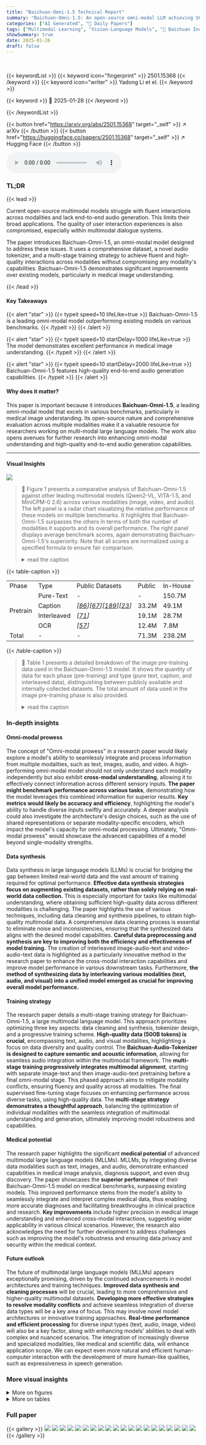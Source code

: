 ```yaml
---
title: "Baichuan-Omni-1.5 Technical Report"
summary: "Baichuan-Omni-1.5: An open-source omni-modal LLM achieving SOTA performance across multiple modalities."
categories: ["AI Generated", "🤗 Daily Papers"]
tags: ["Multimodal Learning", "Vision-Language Models", "🏢 Baichuan Inc.",]
showSummary: true
date: 2025-01-26
draft: false
---
```


<br>

{{< keywordList >}}
{{< keyword icon="fingerprint" >}} 2501.15368 {{< /keyword >}}
{{< keyword icon="writer" >}} Yadong Li et el. {{< /keyword >}}
 
{{< keyword >}} 🤗 2025-01-28 {{< /keyword >}}
 
{{< /keywordList >}}

{{< button href="https://arxiv.org/abs/2501.15368" target="_self" >}}
↗ arXiv
{{< /button >}}
{{< button href="https://huggingface.co/papers/2501.15368" target="_self" >}}
↗ Hugging Face
{{< /button >}}



<audio controls>
    <source src="https://ai-paper-reviewer.com/2501.15368/podcast.wav" type="audio/wav">
    Your browser does not support the audio element.
</audio>


### TL;DR


{{< lead >}}

Current open-source multimodal models struggle with fluent interactions across modalities and lack end-to-end audio generation.  This limits their broad applications.  The quality of user interaction experiences is also compromised, especially within multimodal dialogue systems.

The paper introduces Baichuan-Omni-1.5, an omni-modal model designed to address these issues. It uses a comprehensive dataset, a novel audio tokenizer, and a multi-stage training strategy to achieve fluent and high-quality interactions across modalities without compromising any modality's capabilities.  Baichuan-Omni-1.5 demonstrates significant improvements over existing models, particularly in medical image understanding.

{{< /lead >}}


#### Key Takeaways

{{< alert "star" >}}
{{< typeit speed=10 lifeLike=true >}} Baichuan-Omni-1.5 is a leading omni-modal model outperforming existing models on various benchmarks. {{< /typeit >}}
{{< /alert >}}

{{< alert "star" >}}
{{< typeit speed=10 startDelay=1000 lifeLike=true >}} The model demonstrates excellent performance in medical image understanding. {{< /typeit >}}
{{< /alert >}}

{{< alert "star" >}}
{{< typeit speed=10 startDelay=2000 lifeLike=true >}} Baichuan-Omni-1.5 features high-quality end-to-end audio generation capabilities. {{< /typeit >}}
{{< /alert >}}

#### Why does it matter?
This paper is important because it introduces **Baichuan-Omni-1.5**, a leading omni-modal model that excels in various benchmarks, particularly in medical image understanding.  Its open-source nature and comprehensive evaluation across multiple modalities make it a valuable resource for researchers working on multi-modal large language models.  The work also opens avenues for further research into enhancing omni-modal understanding and high-quality end-to-end audio generation capabilities.

------
#### Visual Insights



![](https://arxiv.org/html/2501.15368/extracted/6156374/figures/performance.png)

> 🔼 Figure 1 presents a comparative analysis of Baichuan-Omni-1.5 against other leading multimodal models (Qwen2-VL, VITA-1.5, and MiniCPM-0 2.6) across various modalities (image, video, and audio).  The left panel is a radar chart visualizing the relative performance of these models on multiple benchmarks.  It highlights that Baichuan-Omni-1.5 surpasses the others in terms of both the number of modalities it supports and its overall performance. The right panel displays average benchmark scores, again demonstrating Baichuan-Omni-1.5's superiority. Note that all scores are normalized using a specified formula to ensure fair comparison.
> <details>
> <summary>read the caption</summary>
> Figure 1: Evaluation across image, video, and audio modalities. (Left) Baichuan-Omni-1.5 covers more modalities than Qwen2 VL [142] and outperforms the current leading omni-modal model, VITA-1.5 [45] and MiniCPM-o 2.6[165]. (Right) Average scores across benchmarks for all modalities. All the scores are normalized by xnorm=(x−xmin+10)/(xmax−xmin+10)subscript𝑥norm𝑥subscript𝑥min10subscript𝑥maxsubscript𝑥min10x_{\text{norm}}=(x-x_{\text{min}}+10)/(x_{\text{max}}-x_{\text{min}}+10)italic_x start_POSTSUBSCRIPT norm end_POSTSUBSCRIPT = ( italic_x - italic_x start_POSTSUBSCRIPT min end_POSTSUBSCRIPT + 10 ) / ( italic_x start_POSTSUBSCRIPT max end_POSTSUBSCRIPT - italic_x start_POSTSUBSCRIPT min end_POSTSUBSCRIPT + 10 ).
> </details>





{{< table-caption >}}
<table class="ltx_tabular ltx_centering ltx_align_middle" id="S3.T1.1">
<tr class="ltx_tr" id="S3.T1.1.1">
<td class="ltx_td ltx_align_left ltx_border_tt" id="S3.T1.1.1.1">Phase</td>
<td class="ltx_td ltx_align_left ltx_border_tt" id="S3.T1.1.1.2">Type</td>
<td class="ltx_td ltx_align_center ltx_border_tt" id="S3.T1.1.1.3">Public Datasets</td>
<td class="ltx_td ltx_align_center ltx_border_tt" id="S3.T1.1.1.4">Public</td>
<td class="ltx_td ltx_nopad_r ltx_align_center ltx_border_tt" id="S3.T1.1.1.5">In-House</td>
</tr>
<tr class="ltx_tr" id="S3.T1.1.2">
<td class="ltx_td ltx_align_left ltx_border_t" id="S3.T1.1.2.1" rowspan="4"><span class="ltx_text" id="S3.T1.1.2.1.1">Pretrain</span></td>
<td class="ltx_td ltx_align_left ltx_border_t" id="S3.T1.1.2.2">Pure-Text</td>
<td class="ltx_td ltx_align_center ltx_border_t" id="S3.T1.1.2.3">-</td>
<td class="ltx_td ltx_align_center ltx_border_t" id="S3.T1.1.2.4">-</td>
<td class="ltx_td ltx_nopad_r ltx_align_center ltx_border_t" id="S3.T1.1.2.5">150.7M</td>
</tr>
<tr class="ltx_tr" id="S3.T1.1.3">
<td class="ltx_td ltx_align_left" id="S3.T1.1.3.1">Caption</td>
<td class="ltx_td ltx_align_center" id="S3.T1.1.3.2">
<cite class="ltx_cite ltx_citemacro_cite">[<a class="ltx_ref" href="https://arxiv.org/html/2501.15368v1#bib.bib86" title="">86</a>]</cite><cite class="ltx_cite ltx_citemacro_cite">[<a class="ltx_ref" href="https://arxiv.org/html/2501.15368v1#bib.bib67" title="">67</a>]</cite><cite class="ltx_cite ltx_citemacro_cite">[<a class="ltx_ref" href="https://arxiv.org/html/2501.15368v1#bib.bib189" title="">189</a>]</cite><cite class="ltx_cite ltx_citemacro_cite">[<a class="ltx_ref" href="https://arxiv.org/html/2501.15368v1#bib.bib23" title="">23</a>]</cite>
</td>
<td class="ltx_td ltx_align_center" id="S3.T1.1.3.3">33.2M</td>
<td class="ltx_td ltx_nopad_r ltx_align_center" id="S3.T1.1.3.4">49.1M</td>
</tr>
<tr class="ltx_tr" id="S3.T1.1.4">
<td class="ltx_td ltx_align_left" id="S3.T1.1.4.1">Interleaved</td>
<td class="ltx_td ltx_align_center" id="S3.T1.1.4.2"><cite class="ltx_cite ltx_citemacro_cite">[<a class="ltx_ref" href="https://arxiv.org/html/2501.15368v1#bib.bib71" title="">71</a>]</cite></td>
<td class="ltx_td ltx_align_center" id="S3.T1.1.4.3">19.1M</td>
<td class="ltx_td ltx_nopad_r ltx_align_center" id="S3.T1.1.4.4">28.7M</td>
</tr>
<tr class="ltx_tr" id="S3.T1.1.5">
<td class="ltx_td ltx_align_left" id="S3.T1.1.5.1">OCR</td>
<td class="ltx_td ltx_align_center" id="S3.T1.1.5.2"><cite class="ltx_cite ltx_citemacro_cite">[<a class="ltx_ref" href="https://arxiv.org/html/2501.15368v1#bib.bib57" title="">57</a>]</cite></td>
<td class="ltx_td ltx_align_center" id="S3.T1.1.5.3">12.4M</td>
<td class="ltx_td ltx_nopad_r ltx_align_center" id="S3.T1.1.5.4">7.8M</td>
</tr>
<tr class="ltx_tr" id="S3.T1.1.6">
<td class="ltx_td ltx_align_left ltx_border_bb ltx_border_t" id="S3.T1.1.6.1">Total</td>
<td class="ltx_td ltx_align_left ltx_border_bb ltx_border_t" id="S3.T1.1.6.2">-</td>
<td class="ltx_td ltx_align_center ltx_border_bb ltx_border_t" id="S3.T1.1.6.3">-</td>
<td class="ltx_td ltx_align_center ltx_border_bb ltx_border_t" id="S3.T1.1.6.4">71.3M</td>
<td class="ltx_td ltx_nopad_r ltx_align_center ltx_border_bb ltx_border_t" id="S3.T1.1.6.5">238.2M</td>
</tr>
</table>{{< /table-caption >}}

> 🔼 Table 1 presents a detailed breakdown of the image pre-training data used in the Baichuan-Omni-1.5 model. It shows the quantity of data for each phase (pre-training) and type (pure text, caption, and interleaved data), distinguishing between publicly available and internally collected datasets.  The total amount of data used in the image pre-training phase is also provided.
> <details>
> <summary>read the caption</summary>
> Table 1: Detailed statistics of the training data of image pretrain.
> </details>





### In-depth insights


#### Omni-modal prowess
The concept of "Omni-modal prowess" in a research paper would likely explore a model's ability to seamlessly integrate and process information from multiple modalities, such as text, images, audio, and video.  A high-performing omni-modal model should not only understand each modality independently but also exhibit **cross-modal understanding**, allowing it to effectively connect information across different sensory inputs.  **The paper might benchmark performance across various tasks**, demonstrating how the model leverages this combined information for superior results.  **Key metrics would likely be accuracy and efficiency**, highlighting the model's ability to handle diverse inputs swiftly and accurately.  A deeper analysis could also investigate the architecture's design choices, such as the use of shared representations or separate modality-specific encoders, which impact the model's capacity for omni-modal processing.  Ultimately, "Omni-modal prowess" would showcase the advanced capabilities of a model beyond single-modality strengths.

#### Data synthesis
Data synthesis in large language models (LLMs) is crucial for bridging the gap between limited real-world data and the vast amount of training required for optimal performance.  **Effective data synthesis strategies focus on augmenting existing datasets, rather than solely relying on real-world data collection.** This is especially important for tasks like multimodal understanding, where obtaining sufficient high-quality data across different modalities is challenging. The paper highlights the use of various techniques, including data cleaning and synthesis pipelines, to obtain high-quality multimodal data. A comprehensive data cleaning process is essential to eliminate noise and inconsistencies, ensuring that the synthesized data aligns with the desired model capabilities.  **Careful data preprocessing and synthesis are key to improving both the efficiency and effectiveness of model training.**  The creation of interleaved image-audio-text and video-audio-text data is highlighted as a particularly innovative method in the research paper to enhance the cross-modal interaction capabilities and improve model performance in various downstream tasks.  Furthermore, **the method of synthesizing data by interleaving various modalities (text, audio, and visual) into a unified model emerged as crucial for improving overall model performance.**

#### Training strategy
The research paper details a multi-stage training strategy for Baichuan-Omni-1.5, a large multimodal language model.  This approach prioritizes optimizing three key aspects: data cleaning and synthesis, tokenizer design, and a progressive training scheme.  **High-quality data (500B tokens) is crucial**, encompassing text, audio, and visual modalities, highlighting a focus on data diversity and quality control. The **Baichuan-Audio-Tokenizer is designed to capture semantic and acoustic information**,  allowing for seamless audio integration within the multimodal framework. The **multi-stage training progressively integrates multimodal alignment**, starting with separate image-text and then image-audio-text pretraining before a final omni-modal stage.  This phased approach aims to mitigate modality conflicts, ensuring fluency and quality across all modalities. The final supervised fine-tuning stage focuses on enhancing performance across diverse tasks, using high-quality data.  The **multi-stage strategy demonstrates a thoughtful approach**, balancing the optimization of individual modalities with the seamless integration of multimodal understanding and generation, ultimately improving model robustness and capabilities.

#### Medical potential
The research paper highlights the significant **medical potential** of advanced multimodal large language models (MLLMs).  MLLMs, by integrating diverse data modalities such as text, images, and audio, demonstrate enhanced capabilities in medical image analysis, diagnosis support, and even drug discovery.  The paper showcases the **superior performance** of their Baichuan-Omni-1.5 model on medical benchmarks, surpassing existing models.  This improved performance stems from the model's ability to seamlessly integrate and interpret complex medical data, thus enabling more accurate diagnoses and facilitating breakthroughs in clinical practice and research.  **Key improvements** include higher precision in medical image understanding and enhanced cross-modal interactions, suggesting wider applicability in various clinical scenarios. However, the research also acknowledges the need for further development to address challenges such as improving the model's robustness and ensuring data privacy and security within the medical context.

#### Future outlook
The future of multimodal large language models (MLLMs) appears exceptionally promising, driven by the continued advancements in model architectures and training techniques.  **Improved data synthesis and cleaning processes** will be crucial, leading to more comprehensive and higher-quality multimodal datasets.  **Developing more effective strategies to resolve modality conflicts** and achieve seamless integration of diverse data types will be a key area of focus. This may involve novel model architectures or innovative training approaches.  **Real-time performance and efficient processing** for diverse input types (text, audio, image, video) will also be a key factor, along with enhancing models' abilities to deal with complex and nuanced scenarios.  The integration of increasingly diverse and specialized modalities, like medical and scientific data, will enhance application scope. We can expect even more natural and efficient human-computer interaction with the development of more human-like qualities, such as expressiveness in speech generation.


### More visual insights

<details>
<summary>More on figures
</summary>


![](https://arxiv.org/html/2501.15368/x1.png)

> 🔼 Baichuan-Omni-1.5 is a multimodal model that can process various input modalities (text, audio, image, and video) and generate corresponding outputs (text and audio).  The figure details the model's architecture.  It shows how visual and audio information is encoded and fed into a shared LLM decoder. This decoder alternately generates text and audio tokens. The audio tokens are then passed to an audio decoder to generate the final audio output. This allows for end-to-end audio generation and seamless integration across modalities.
> <details>
> <summary>read the caption</summary>
> Figure 2: Architecture of Baichuan-Omni-1.5 . Our model is designed to process both pure text/audio inputs and combinations of video/image with text/audio. When generating audio, the Baichuan-Omni-1.5 LLM Decoder alternately predicts text tokens and audio tokens. The audio tokens are then decoded by the Audio Decoder to produce the final audio.
> </details>



![](https://arxiv.org/html/2501.15368/extracted/6156374/figures/data_example.png)

> 🔼 Figure 3 illustrates the diverse multimodal data used to pre-train Baichuan-Omni-1.5.  The dataset includes various data types: pure text, image-text pairs, video-text pairs, and audio-text pairs.  Importantly, it also incorporates more complex interleaved data formats, such as image-audio-text triplets and video-audio-text triplets. This rich and varied dataset allows the model to learn comprehensive cross-modal relationships and achieve a high level of multimodal understanding.
> <details>
> <summary>read the caption</summary>
> Figure 3: Pretrain Data illustration of Baichuan-Omni-1.5 . We construct an extensive omni-modal dataset, including text, image-text, video-text, audio-text, and their interactions. Our collection also contains interleaved image-audio-text and video-audio-text data.
> </details>



![](https://arxiv.org/html/2501.15368/x2.png)

> 🔼 This figure illustrates the architecture of the Baichuan-Omni-1.5 model's audio branch.  It uses a Residual Vector Quantization (RVQ) based audio tokenizer to convert raw audio into discrete tokens, which are then processed by a Large Language Model (LLM).  The audio tokens are further decoded into a speech waveform using a flow-matching model based on a U-Net architecture and a HiFi-GAN vocoder.  The model utilizes a multi-stage training strategy to improve speech quality, incorporating techniques such as multi-scale Mel loss. The figure highlights the different components of the audio processing pipeline and their interactions, showing how raw audio is transformed into meaningful representations understandable by the LLM, then ultimately converted back into speech.
> <details>
> <summary>read the caption</summary>
> Figure 4: Audio tokenizer and audio decoder based on flow matching model.
> </details>



![](https://arxiv.org/html/2501.15368/x3.png)

> 🔼 This figure illustrates the training pipeline of the Baichuan-Omni-1.5 model.  The training process is divided into four stages. Stage 1 pre-trains the model on image-text data to enable visual understanding. Stage 2 incorporates audio using a newly designed audio tokenizer and embedding layer, enabling end-to-end audio processing. Stage 3 integrates image, audio, video, and text data to achieve comprehensive omni-modal understanding, extending the model's maximum sequence length for handling longer inputs.  Finally, Stage 4 fine-tunes the model through supervised learning using omni-modal data, with specific sub-stages focusing on improving both instruction following and audio generation capabilities.
> <details>
> <summary>read the caption</summary>
> Figure 5: Training Pipeline of Baichuan-Omni-1.5 . The pretraining phase is divided into three stages to incrementally incorporate vision and audio into the LLM while relieving modality conflicts. Stage 1 focuses on image-text training, which extends an LLM to process and understand visual input. Stage 2 extends an LLM pre-trained on visual data to understand audio input in end-to-end manner by incorporating our Baichuan-Audio-Tokenizer, a newly introduced audio embedding layers and an independent audio head. Stage 3 focuses on training Baichuan-Omni-1.5 using high-quality cross-modal interaction datasets encompassing image-audio-text and video-audio-text format, and extends the maximum sequence length to 64k to support long audio and video stream. Stage 4 enhances the model’s instruction following and audio capabilities through supervised fine-tuning with omni-modal data. Stage 4.1: Freeze the Audio Head using omni-modal understanding data to boost modality interactivity and multitasking comprehension. Stage 4.2: Activate only the Audio Head and Audio Embed layer, with audio generation data to improve speech generation capabilities.
> </details>



</details>




<details>
<summary>More on tables
</summary>


{{< table-caption >}}
<table class="ltx_tabular ltx_centering ltx_align_middle" id="S3.T2.1">
<tr class="ltx_tr" id="S3.T2.1.1">
<td class="ltx_td ltx_align_left ltx_border_tt" id="S3.T2.1.1.1">QA Type</td>
<td class="ltx_td ltx_align_left ltx_border_tt" id="S3.T2.1.1.2">Dataset Name</td>
<td class="ltx_td ltx_align_center ltx_border_tt" id="S3.T2.1.1.3">Public Datasets</td>
<td class="ltx_td ltx_nopad_r ltx_align_center ltx_border_tt" id="S3.T2.1.1.4">Questions</td>
</tr>
<tr class="ltx_tr" id="S3.T2.1.2">
<td class="ltx_td ltx_align_left ltx_border_t" id="S3.T2.1.2.1" rowspan="3"><span class="ltx_text" id="S3.T2.1.2.1.1">Description</span></td>
<td class="ltx_td ltx_align_left ltx_border_t" id="S3.T2.1.2.2">Synthetic Data</td>
<td class="ltx_td ltx_align_center ltx_border_t" id="S3.T2.1.2.3">-</td>
<td class="ltx_td ltx_nopad_r ltx_align_center ltx_border_t" id="S3.T2.1.2.4">300K</td>
</tr>
<tr class="ltx_tr" id="S3.T2.1.3">
<td class="ltx_td ltx_align_left" id="S3.T2.1.3.1">ShareGPT-4o</td>
<td class="ltx_td ltx_align_center" id="S3.T2.1.3.2"><cite class="ltx_cite ltx_citemacro_cite">[<a class="ltx_ref" href="https://arxiv.org/html/2501.15368v1#bib.bib29" title="">29</a>]</cite></td>
<td class="ltx_td ltx_nopad_r ltx_align_center" id="S3.T2.1.3.3">2K</td>
</tr>
<tr class="ltx_tr" id="S3.T2.1.4">
<td class="ltx_td ltx_align_left" id="S3.T2.1.4.1">Koala</td>
<td class="ltx_td ltx_align_center" id="S3.T2.1.4.2"><cite class="ltx_cite ltx_citemacro_cite">[<a class="ltx_ref" href="https://arxiv.org/html/2501.15368v1#bib.bib150" title="">150</a>]</cite></td>
<td class="ltx_td ltx_nopad_r ltx_align_center" id="S3.T2.1.4.3">30M</td>
</tr>
<tr class="ltx_tr" id="S3.T2.1.5">
<td class="ltx_td ltx_align_left ltx_border_t" id="S3.T2.1.5.1" rowspan="3"><span class="ltx_text" id="S3.T2.1.5.1.1">QA</span></td>
<td class="ltx_td ltx_align_left ltx_border_t" id="S3.T2.1.5.2">Synthetic Data</td>
<td class="ltx_td ltx_align_center ltx_border_t" id="S3.T2.1.5.3">
<cite class="ltx_cite ltx_citemacro_cite">[<a class="ltx_ref" href="https://arxiv.org/html/2501.15368v1#bib.bib80" title="">80</a>]</cite><cite class="ltx_cite ltx_citemacro_cite">[<a class="ltx_ref" href="https://arxiv.org/html/2501.15368v1#bib.bib82" title="">82</a>]</cite><cite class="ltx_cite ltx_citemacro_cite">[<a class="ltx_ref" href="https://arxiv.org/html/2501.15368v1#bib.bib157" title="">157</a>]</cite>
</td>
<td class="ltx_td ltx_nopad_r ltx_align_center ltx_border_t" id="S3.T2.1.5.4">164K</td>
</tr>
<tr class="ltx_tr" id="S3.T2.1.6">
<td class="ltx_td ltx_align_left" id="S3.T2.1.6.1">VideoChatGPT-Plus</td>
<td class="ltx_td ltx_align_center" id="S3.T2.1.6.2"><cite class="ltx_cite ltx_citemacro_cite">[<a class="ltx_ref" href="https://arxiv.org/html/2501.15368v1#bib.bib107" title="">107</a>]</cite></td>
<td class="ltx_td ltx_nopad_r ltx_align_center" id="S3.T2.1.6.3">318K</td>
</tr>
<tr class="ltx_tr" id="S3.T2.1.7">
<td class="ltx_td ltx_align_left" id="S3.T2.1.7.1">ShareGemini</td>
<td class="ltx_td ltx_align_center" id="S3.T2.1.7.2"><cite class="ltx_cite ltx_citemacro_cite">[<a class="ltx_ref" href="https://arxiv.org/html/2501.15368v1#bib.bib131" title="">131</a>]</cite></td>
<td class="ltx_td ltx_nopad_r ltx_align_center" id="S3.T2.1.7.3">205K</td>
</tr>
<tr class="ltx_tr" id="S3.T2.1.8">
<td class="ltx_td ltx_align_left ltx_border_bb ltx_border_t" id="S3.T2.1.8.1">Total</td>
<td class="ltx_td ltx_align_left ltx_border_bb ltx_border_t" id="S3.T2.1.8.2">-</td>
<td class="ltx_td ltx_align_center ltx_border_bb ltx_border_t" id="S3.T2.1.8.3">-</td>
<td class="ltx_td ltx_nopad_r ltx_align_center ltx_border_bb ltx_border_t" id="S3.T2.1.8.4">31M</td>
</tr>
</table>{{< /table-caption >}}
> 🔼 This table presents a detailed breakdown of the video training data used in the Baichuan-Omni-1.5 model. It categorizes the data into question-answering (QA) and description types, specifying the dataset source (public or synthetic), and the number of questions and descriptions available for training.
> <details>
> <summary>read the caption</summary>
> Table 2: Detailed statistics of the training data of video pretrain.
> </details>

{{< table-caption >}}
<table class="ltx_tabular ltx_align_middle" id="S3.T3.1.1">
<tr class="ltx_tr" id="S3.T3.1.1.1">
<td class="ltx_td ltx_align_left ltx_border_tt" id="S3.T3.1.1.1.1">Type</td>
<td class="ltx_td ltx_align_center ltx_border_tt" id="S3.T3.1.1.1.2">Task</td>
<td class="ltx_td ltx_align_left ltx_border_tt" id="S3.T3.1.1.1.3">Data Format</td>
<td class="ltx_td ltx_align_center ltx_border_tt" id="S3.T3.1.1.1.4">Hours (k)</td>
</tr>
<tr class="ltx_tr" id="S3.T3.1.1.2">
<td class="ltx_td ltx_align_left ltx_border_t" id="S3.T3.1.1.2.1" rowspan="4"><span class="ltx_text" id="S3.T3.1.1.2.1.1">Audio Understanding</span></td>
<td class="ltx_td ltx_align_center ltx_border_t" id="S3.T3.1.1.2.2">Automatic Speech Recognition (ASR)</td>
<td class="ltx_td ltx_align_left ltx_border_t" id="S3.T3.1.1.2.3"><span class="ltx_text ltx_font_typewriter" id="S3.T3.1.1.2.3.1">&lt;prompt, audio, transcript&gt;</span></td>
<td class="ltx_td ltx_align_center ltx_border_t" id="S3.T3.1.1.2.4">185</td>
</tr>
<tr class="ltx_tr" id="S3.T3.1.1.3">
<td class="ltx_td ltx_align_center" id="S3.T3.1.1.3.1">Audio Query Answer (AQA)</td>
<td class="ltx_td ltx_align_left" id="S3.T3.1.1.3.2"><span class="ltx_text ltx_font_typewriter" id="S3.T3.1.1.3.2.1">&lt;prompt, audio, response&gt;</span></td>
<td class="ltx_td ltx_align_center" id="S3.T3.1.1.3.3">21</td>
</tr>
<tr class="ltx_tr" id="S3.T3.1.1.4">
<td class="ltx_td ltx_align_center" id="S3.T3.1.1.4.1">Speech-to-Text Translation (S2TT)</td>
<td class="ltx_td ltx_align_left" id="S3.T3.1.1.4.2"><span class="ltx_text ltx_font_typewriter" id="S3.T3.1.1.4.2.1">&lt;prompt, audio, translated_text&gt;</span></td>
<td class="ltx_td ltx_align_center" id="S3.T3.1.1.4.3">15</td>
</tr>
<tr class="ltx_tr" id="S3.T3.1.1.5">
<td class="ltx_td ltx_align_center" id="S3.T3.1.1.5.1">Audio-Text Interleaved (INTLV)</td>
<td class="ltx_td ltx_align_left" id="S3.T3.1.1.5.2"><span class="ltx_text ltx_font_typewriter" id="S3.T3.1.1.5.2.1">&lt;audio_1, text_2, audio_3, text_4, ...&gt;</span></td>
<td class="ltx_td ltx_align_center" id="S3.T3.1.1.5.3">393</td>
</tr>
<tr class="ltx_tr" id="S3.T3.1.1.6">
<td class="ltx_td ltx_align_left ltx_border_t" id="S3.T3.1.1.6.1" rowspan="3"><span class="ltx_text" id="S3.T3.1.1.6.1.1">Audio Generation</span></td>
<td class="ltx_td ltx_align_center ltx_border_t" id="S3.T3.1.1.6.2">Text-to-Speech (TTS)</td>
<td class="ltx_td ltx_align_left ltx_border_t" id="S3.T3.1.1.6.3"><span class="ltx_text ltx_font_typewriter" id="S3.T3.1.1.6.3.1">&lt;text, audio&gt;</span></td>
<td class="ltx_td ltx_align_center ltx_border_t" id="S3.T3.1.1.6.4">51</td>
</tr>
<tr class="ltx_tr" id="S3.T3.1.1.7">
<td class="ltx_td ltx_align_center" id="S3.T3.1.1.7.1">Interleaved Text-to-Speech (ITTS)</td>
<td class="ltx_td ltx_align_left" id="S3.T3.1.1.7.2"><span class="ltx_text ltx_font_typewriter" id="S3.T3.1.1.7.2.1">&lt;text_1, audio_1, text_2, audio_2, ...&gt;</span></td>
<td class="ltx_td ltx_align_center" id="S3.T3.1.1.7.3">142</td>
</tr>
<tr class="ltx_tr" id="S3.T3.1.1.8">
<td class="ltx_td ltx_align_center" id="S3.T3.1.1.8.1">Pure Audio</td>
<td class="ltx_td ltx_align_left" id="S3.T3.1.1.8.2"><span class="ltx_text ltx_font_typewriter" id="S3.T3.1.1.8.2.1">&lt;audio&gt;</span></td>
<td class="ltx_td ltx_align_center" id="S3.T3.1.1.8.3">80</td>
</tr>
<tr class="ltx_tr" id="S3.T3.1.1.9">
<td class="ltx_td ltx_align_left ltx_border_bb ltx_border_t" id="S3.T3.1.1.9.1">Total</td>
<td class="ltx_td ltx_align_center ltx_border_bb ltx_border_t" id="S3.T3.1.1.9.2">-</td>
<td class="ltx_td ltx_align_left ltx_border_bb ltx_border_t" id="S3.T3.1.1.9.3">-</td>
<td class="ltx_td ltx_align_center ltx_border_bb ltx_border_t" id="S3.T3.1.1.9.4">887</td>
</tr>
</table>{{< /table-caption >}}
> 🔼 This table presents a detailed breakdown of the audio training data used in the Baichuan-Omni-1.5 model.  It shows the different types of audio data used (audio understanding and audio generation), their specific tasks (ASR, AQA, etc.), the data format, and the total number of hours of audio data for each task. This information highlights the scale and diversity of the audio data used to train the model's audio capabilities.
> <details>
> <summary>read the caption</summary>
> Table 3: Detailed statistics of the training data of audio pretrain.
> </details>

{{< table-caption >}}
<table class="ltx_tabular ltx_align_middle" id="S3.T4.3">
<tr class="ltx_tr" id="S3.T4.3.1">
<td class="ltx_td ltx_align_justify ltx_align_top ltx_border_tt" id="S3.T4.3.1.1">
<span class="ltx_inline-block ltx_align_top" id="S3.T4.3.1.1.1">
<span class="ltx_p" id="S3.T4.3.1.1.1.1" style="width:37.0pt;"><span class="ltx_text ltx_font_bold" id="S3.T4.3.1.1.1.1.1">Category</span></span>
</span>
</td>
<td class="ltx_td ltx_align_justify ltx_align_top ltx_border_tt" id="S3.T4.3.1.2">
<span class="ltx_inline-block ltx_align_top" id="S3.T4.3.1.2.1">
<span class="ltx_p" id="S3.T4.3.1.2.1.1" style="width:28.5pt;"><span class="ltx_text ltx_font_bold" id="S3.T4.3.1.2.1.1.1">Text</span></span>
</span>
</td>
<td class="ltx_td ltx_align_justify ltx_align_top ltx_border_tt" id="S3.T4.3.1.3">
<span class="ltx_inline-block ltx_align_top" id="S3.T4.3.1.3.1">
<span class="ltx_p" id="S3.T4.3.1.3.1.1" style="width:28.5pt;"><span class="ltx_text ltx_font_bold" id="S3.T4.3.1.3.1.1.1">Image</span></span>
</span>
</td>
<td class="ltx_td ltx_align_justify ltx_align_top ltx_border_tt" id="S3.T4.3.1.4">
<span class="ltx_inline-block ltx_align_top" id="S3.T4.3.1.4.1">
<span class="ltx_p" id="S3.T4.3.1.4.1.1" style="width:28.5pt;"><span class="ltx_text ltx_font_bold" id="S3.T4.3.1.4.1.1.1">Video</span></span>
</span>
</td>
<td class="ltx_td ltx_align_justify ltx_align_top ltx_border_tt" id="S3.T4.3.1.5">
<span class="ltx_inline-block ltx_align_top" id="S3.T4.3.1.5.1">
<span class="ltx_p" id="S3.T4.3.1.5.1.1" style="width:28.5pt;"><span class="ltx_text ltx_font_bold" id="S3.T4.3.1.5.1.1.1">Audio</span></span>
</span>
</td>
<td class="ltx_td ltx_nopad_r ltx_align_justify ltx_align_top ltx_border_tt" id="S3.T4.3.1.6">
<span class="ltx_inline-block ltx_align_top" id="S3.T4.3.1.6.1">
<span class="ltx_p" id="S3.T4.3.1.6.1.1" style="width:56.9pt;"><span class="ltx_text ltx_font_bold" id="S3.T4.3.1.6.1.1.1">Image-Audio</span></span>
</span>
</td>
</tr>
<tr class="ltx_tr" id="S3.T4.3.2">
<td class="ltx_td ltx_align_justify ltx_align_top ltx_border_bb ltx_border_t" id="S3.T4.3.2.1">
<span class="ltx_inline-block ltx_align_top" id="S3.T4.3.2.1.1">
<span class="ltx_p" id="S3.T4.3.2.1.1.1" style="width:37.0pt;">Quantity</span>
</span>
</td>
<td class="ltx_td ltx_align_justify ltx_align_top ltx_border_bb ltx_border_t" id="S3.T4.3.2.2">
<span class="ltx_inline-block ltx_align_top" id="S3.T4.3.2.2.1">
<span class="ltx_p" id="S3.T4.3.2.2.1.1" style="width:28.5pt;">400K</span>
</span>
</td>
<td class="ltx_td ltx_align_justify ltx_align_top ltx_border_bb ltx_border_t" id="S3.T4.3.2.3">
<span class="ltx_inline-block ltx_align_top" id="S3.T4.3.2.3.1">
<span class="ltx_p" id="S3.T4.3.2.3.1.1" style="width:28.5pt;">16M</span>
</span>
</td>
<td class="ltx_td ltx_align_justify ltx_align_top ltx_border_bb ltx_border_t" id="S3.T4.3.2.4">
<span class="ltx_inline-block ltx_align_top" id="S3.T4.3.2.4.1">
<span class="ltx_p" id="S3.T4.3.2.4.1.1" style="width:28.5pt;">100K</span>
</span>
</td>
<td class="ltx_td ltx_align_justify ltx_align_top ltx_border_bb ltx_border_t" id="S3.T4.3.2.5">
<span class="ltx_inline-block ltx_align_top" id="S3.T4.3.2.5.1">
<span class="ltx_p" id="S3.T4.3.2.5.1.1" style="width:28.5pt;">282K</span>
</span>
</td>
<td class="ltx_td ltx_nopad_r ltx_align_justify ltx_align_top ltx_border_bb ltx_border_t" id="S3.T4.3.2.6">
<span class="ltx_inline-block ltx_align_top" id="S3.T4.3.2.6.1">
<span class="ltx_p" id="S3.T4.3.2.6.1.1" style="width:56.9pt;">60K</span>
</span>
</td>
</tr>
</table>{{< /table-caption >}}
> 🔼 Table 4 presents a summary of the dataset used for the supervised fine-tuning stage of the Baichuan-Omni-1.5 model.  It details the quantity of data in various modalities (text, image, video, audio) and combinations thereof that were used to train the model to perform more effectively on a wider range of complex tasks involving multiple modalities. The table breaks down the data by category and provides counts to illustrate the scale and diversity of the training data.
> <details>
> <summary>read the caption</summary>
> Table 4: Omni-modal SFT data statistics for Baichuan-Omni-1.5 . Here we summarize the category and quantities of our SFT dataset.
> </details>

{{< table-caption >}}
<table class="ltx_tabular ltx_centering ltx_align_middle" id="S3.T5.3">
<tr class="ltx_tr" id="S3.T5.3.1">
<td class="ltx_td ltx_align_center ltx_border_tt" id="S3.T5.3.1.1"><span class="ltx_text ltx_font_bold" id="S3.T5.3.1.1.1">Scene</span></td>
<td class="ltx_td ltx_align_justify ltx_align_top ltx_border_tt" id="S3.T5.3.1.2">
<span class="ltx_inline-block ltx_align_top" id="S3.T5.3.1.2.1">
<span class="ltx_p" id="S3.T5.3.1.2.1.1" style="width:284.5pt;"><span class="ltx_text ltx_font_bold" id="S3.T5.3.1.2.1.1.1">Source</span></span>
</span>
</td>
<td class="ltx_td ltx_nopad_r ltx_align_center ltx_border_tt" id="S3.T5.3.1.3"><span class="ltx_text ltx_font_bold" id="S3.T5.3.1.3.1">Proportion</span></td>
</tr>
<tr class="ltx_tr" id="S3.T5.3.2">
<td class="ltx_td ltx_align_center ltx_border_t" id="S3.T5.3.2.1"><span class="ltx_text" id="S3.T5.3.2.1.1">GeneralQA</span></td>
<td class="ltx_td ltx_align_justify ltx_align_top ltx_border_t" id="S3.T5.3.2.2">
<span class="ltx_inline-block ltx_align_top" id="S3.T5.3.2.2.1">
<span class="ltx_p" id="S3.T5.3.2.2.1.1" style="width:284.5pt;">Leopard-Instruct <cite class="ltx_cite ltx_citemacro_cite">[<a class="ltx_ref" href="https://arxiv.org/html/2501.15368v1#bib.bib61" title="">61</a>]</cite>, LLaVA-OneVision-Data <cite class="ltx_cite ltx_citemacro_cite">[<a class="ltx_ref" href="https://arxiv.org/html/2501.15368v1#bib.bib76" title="">76</a>]</cite>, MMInstruct-GPT4V <cite class="ltx_cite ltx_citemacro_cite">[<a class="ltx_ref" href="https://arxiv.org/html/2501.15368v1#bib.bib99" title="">99</a>]</cite>, the Cauldron <cite class="ltx_cite ltx_citemacro_cite">[<a class="ltx_ref" href="https://arxiv.org/html/2501.15368v1#bib.bib72" title="">72</a>]</cite>, GeoGPT4V-1.0 <cite class="ltx_cite ltx_citemacro_cite">[<a class="ltx_ref" href="https://arxiv.org/html/2501.15368v1#bib.bib15" title="">15</a>]</cite>, MMDU <cite class="ltx_cite ltx_citemacro_cite">[<a class="ltx_ref" href="https://arxiv.org/html/2501.15368v1#bib.bib102" title="">102</a>]</cite>, Lova3 <cite class="ltx_cite ltx_citemacro_cite">[<a class="ltx_ref" href="https://arxiv.org/html/2501.15368v1#bib.bib188" title="">188</a>]</cite>, CaD-Inst <cite class="ltx_cite ltx_citemacro_cite">[<a class="ltx_ref" href="https://arxiv.org/html/2501.15368v1#bib.bib14" title="">14</a>]</cite>, VisionArena-Battle <cite class="ltx_cite ltx_citemacro_cite">[<a class="ltx_ref" href="https://arxiv.org/html/2501.15368v1#bib.bib25" title="">25</a>]</cite>, Q-Instruct-DB <cite class="ltx_cite ltx_citemacro_cite">[<a class="ltx_ref" href="https://arxiv.org/html/2501.15368v1#bib.bib154" title="">154</a>]</cite>, MultipanelVQA <cite class="ltx_cite ltx_citemacro_cite">[<a class="ltx_ref" href="https://arxiv.org/html/2501.15368v1#bib.bib41" title="">41</a>]</cite>, ConMe <cite class="ltx_cite ltx_citemacro_cite">[<a class="ltx_ref" href="https://arxiv.org/html/2501.15368v1#bib.bib58" title="">58</a>]</cite>, FABAInstruct <cite class="ltx_cite ltx_citemacro_cite">[<a class="ltx_ref" href="https://arxiv.org/html/2501.15368v1#bib.bib90" title="">90</a>]</cite>, ScienceQA <cite class="ltx_cite ltx_citemacro_cite">[<a class="ltx_ref" href="https://arxiv.org/html/2501.15368v1#bib.bib128" title="">128</a>]</cite>, MapQA <cite class="ltx_cite ltx_citemacro_cite">[<a class="ltx_ref" href="https://arxiv.org/html/2501.15368v1#bib.bib16" title="">16</a>]</cite>, Others</span>
</span>
</td>
<td class="ltx_td ltx_nopad_r ltx_align_center ltx_border_t" id="S3.T5.3.2.3"><span class="ltx_text" id="S3.T5.3.2.3.1">32.26%</span></td>
</tr>
<tr class="ltx_tr" id="S3.T5.3.3">
<td class="ltx_td ltx_align_center ltx_border_t" id="S3.T5.3.3.1"><span class="ltx_text" id="S3.T5.3.3.1.1">OCR</span></td>
<td class="ltx_td ltx_align_justify ltx_align_top ltx_border_t" id="S3.T5.3.3.2">
<span class="ltx_inline-block ltx_align_top" id="S3.T5.3.3.2.1">
<span class="ltx_p" id="S3.T5.3.3.2.1.1" style="width:284.5pt;">MathWriting <cite class="ltx_cite ltx_citemacro_cite">[<a class="ltx_ref" href="https://arxiv.org/html/2501.15368v1#bib.bib48" title="">48</a>]</cite>, WebSight <cite class="ltx_cite ltx_citemacro_cite">[<a class="ltx_ref" href="https://arxiv.org/html/2501.15368v1#bib.bib73" title="">73</a>]</cite>, ST-VQA <cite class="ltx_cite ltx_citemacro_cite">[<a class="ltx_ref" href="https://arxiv.org/html/2501.15368v1#bib.bib11" title="">11</a>]</cite>, GQA <cite class="ltx_cite ltx_citemacro_cite">[<a class="ltx_ref" href="https://arxiv.org/html/2501.15368v1#bib.bib60" title="">60</a>]</cite>, HME100K <cite class="ltx_cite ltx_citemacro_cite">[<a class="ltx_ref" href="https://arxiv.org/html/2501.15368v1#bib.bib169" title="">169</a>]</cite>, UberTextQA <cite class="ltx_cite ltx_citemacro_cite">[<a class="ltx_ref" href="https://arxiv.org/html/2501.15368v1#bib.bib10" title="">10</a>]</cite>, OCR-VQA <cite class="ltx_cite ltx_citemacro_cite">[<a class="ltx_ref" href="https://arxiv.org/html/2501.15368v1#bib.bib117" title="">117</a>]</cite>, TallyQA <cite class="ltx_cite ltx_citemacro_cite">[<a class="ltx_ref" href="https://arxiv.org/html/2501.15368v1#bib.bib2" title="">2</a>]</cite>, SlideVQA <cite class="ltx_cite ltx_citemacro_cite">[<a class="ltx_ref" href="https://arxiv.org/html/2501.15368v1#bib.bib139" title="">139</a>]</cite>, VizWiz <cite class="ltx_cite ltx_citemacro_cite">[<a class="ltx_ref" href="https://arxiv.org/html/2501.15368v1#bib.bib10" title="">10</a>]</cite>, NorHand-v3 <cite class="ltx_cite ltx_citemacro_cite">[<a class="ltx_ref" href="https://arxiv.org/html/2501.15368v1#bib.bib140" title="">140</a>]</cite>, LLaVAR <cite class="ltx_cite ltx_citemacro_cite">[<a class="ltx_ref" href="https://arxiv.org/html/2501.15368v1#bib.bib186" title="">186</a>]</cite>, Textualization <cite class="ltx_cite ltx_citemacro_cite">[<a class="ltx_ref" href="https://arxiv.org/html/2501.15368v1#bib.bib40" title="">40</a>]</cite>, PViT <cite class="ltx_cite ltx_citemacro_cite">[<a class="ltx_ref" href="https://arxiv.org/html/2501.15368v1#bib.bib182" title="">182</a>]</cite>, Others</span>
</span>
</td>
<td class="ltx_td ltx_nopad_r ltx_align_center ltx_border_t" id="S3.T5.3.3.3"><span class="ltx_text" id="S3.T5.3.3.3.1">26.51%</span></td>
</tr>
<tr class="ltx_tr" id="S3.T5.3.4">
<td class="ltx_td ltx_align_center ltx_border_t" id="S3.T5.3.4.1"><span class="ltx_text" id="S3.T5.3.4.1.1">Graphical</span></td>
<td class="ltx_td ltx_align_justify ltx_align_top ltx_border_t" id="S3.T5.3.4.2">
<span class="ltx_inline-block ltx_align_top" id="S3.T5.3.4.2.1">
<span class="ltx_p" id="S3.T5.3.4.2.1.1" style="width:284.5pt;">DVQA <cite class="ltx_cite ltx_citemacro_cite">[<a class="ltx_ref" href="https://arxiv.org/html/2501.15368v1#bib.bib64" title="">64</a>]</cite>, TinyChart <cite class="ltx_cite ltx_citemacro_cite">[<a class="ltx_ref" href="https://arxiv.org/html/2501.15368v1#bib.bib179" title="">179</a>]</cite>, Chart2Text <cite class="ltx_cite ltx_citemacro_cite">[<a class="ltx_ref" href="https://arxiv.org/html/2501.15368v1#bib.bib66" title="">66</a>]</cite>, ArxivQA <cite class="ltx_cite ltx_citemacro_cite">[<a class="ltx_ref" href="https://arxiv.org/html/2501.15368v1#bib.bib84" title="">84</a>]</cite>, ChartLlama <cite class="ltx_cite ltx_citemacro_cite">[<a class="ltx_ref" href="https://arxiv.org/html/2501.15368v1#bib.bib52" title="">52</a>]</cite>, InfographicVQA <cite class="ltx_cite ltx_citemacro_cite">[<a class="ltx_ref" href="https://arxiv.org/html/2501.15368v1#bib.bib112" title="">112</a>]</cite>, FlowVQA <cite class="ltx_cite ltx_citemacro_cite">[<a class="ltx_ref" href="https://arxiv.org/html/2501.15368v1#bib.bib137" title="">137</a>]</cite>, MultiChartQA <cite class="ltx_cite ltx_citemacro_cite">[<a class="ltx_ref" href="https://arxiv.org/html/2501.15368v1#bib.bib194" title="">194</a>]</cite>, ChartGemma <cite class="ltx_cite ltx_citemacro_cite">[<a class="ltx_ref" href="https://arxiv.org/html/2501.15368v1#bib.bib111" title="">111</a>]</cite>, UniChart <cite class="ltx_cite ltx_citemacro_cite">[<a class="ltx_ref" href="https://arxiv.org/html/2501.15368v1#bib.bib109" title="">109</a>]</cite>, TAT-DQA <cite class="ltx_cite ltx_citemacro_cite">[<a class="ltx_ref" href="https://arxiv.org/html/2501.15368v1#bib.bib193" title="">193</a>]</cite>, PlotQA <cite class="ltx_cite ltx_citemacro_cite">[<a class="ltx_ref" href="https://arxiv.org/html/2501.15368v1#bib.bib116" title="">116</a>]</cite>, FigureQA <cite class="ltx_cite ltx_citemacro_cite">[<a class="ltx_ref" href="https://arxiv.org/html/2501.15368v1#bib.bib65" title="">65</a>]</cite>, MMTab <cite class="ltx_cite ltx_citemacro_cite">[<a class="ltx_ref" href="https://arxiv.org/html/2501.15368v1#bib.bib191" title="">191</a>]</cite>, Others</span>
</span>
</td>
<td class="ltx_td ltx_nopad_r ltx_align_center ltx_border_t" id="S3.T5.3.4.3"><span class="ltx_text" id="S3.T5.3.4.3.1">9.04%</span></td>
</tr>
<tr class="ltx_tr" id="S3.T5.3.5">
<td class="ltx_td ltx_align_center ltx_border_t" id="S3.T5.3.5.1"><span class="ltx_text" id="S3.T5.3.5.1.1">Mathematics</span></td>
<td class="ltx_td ltx_align_justify ltx_align_top ltx_border_t" id="S3.T5.3.5.2">
<span class="ltx_inline-block ltx_align_top" id="S3.T5.3.5.2.1">
<span class="ltx_p" id="S3.T5.3.5.2.1.1" style="width:284.5pt;">MathV-360K <cite class="ltx_cite ltx_citemacro_cite">[<a class="ltx_ref" href="https://arxiv.org/html/2501.15368v1#bib.bib132" title="">132</a>]</cite>, Geo170k <cite class="ltx_cite ltx_citemacro_cite">[<a class="ltx_ref" href="https://arxiv.org/html/2501.15368v1#bib.bib46" title="">46</a>]</cite>, R-COT <cite class="ltx_cite ltx_citemacro_cite">[<a class="ltx_ref" href="https://arxiv.org/html/2501.15368v1#bib.bib34" title="">34</a>]</cite>, A-OKVQA <cite class="ltx_cite ltx_citemacro_cite">[<a class="ltx_ref" href="https://arxiv.org/html/2501.15368v1#bib.bib130" title="">130</a>]</cite>, Super-CLEVR <cite class="ltx_cite ltx_citemacro_cite">[<a class="ltx_ref" href="https://arxiv.org/html/2501.15368v1#bib.bib94" title="">94</a>]</cite>, CLEVR-Math <cite class="ltx_cite ltx_citemacro_cite">[<a class="ltx_ref" href="https://arxiv.org/html/2501.15368v1#bib.bib96" title="">96</a>]</cite>, TabMWP <cite class="ltx_cite ltx_citemacro_cite">[<a class="ltx_ref" href="https://arxiv.org/html/2501.15368v1#bib.bib105" title="">105</a>]</cite>, GeoQA+ <cite class="ltx_cite ltx_citemacro_cite">[<a class="ltx_ref" href="https://arxiv.org/html/2501.15368v1#bib.bib5" title="">5</a>]</cite>, MAVIS <cite class="ltx_cite ltx_citemacro_cite">[<a class="ltx_ref" href="https://arxiv.org/html/2501.15368v1#bib.bib181" title="">181</a>]</cite>, Iconqa <cite class="ltx_cite ltx_citemacro_cite">[<a class="ltx_ref" href="https://arxiv.org/html/2501.15368v1#bib.bib106" title="">106</a>]</cite>, UniGeo <cite class="ltx_cite ltx_citemacro_cite">[<a class="ltx_ref" href="https://arxiv.org/html/2501.15368v1#bib.bib17" title="">17</a>]</cite>, PUMA_VarsityTutors <cite class="ltx_cite ltx_citemacro_cite">[<a class="ltx_ref" href="https://arxiv.org/html/2501.15368v1#bib.bib195" title="">195</a>]</cite>, Others</span>
</span>
</td>
<td class="ltx_td ltx_nopad_r ltx_align_center ltx_border_t" id="S3.T5.3.5.3"><span class="ltx_text" id="S3.T5.3.5.3.1">10.31%</span></td>
</tr>
<tr class="ltx_tr" id="S3.T5.3.6">
<td class="ltx_td ltx_align_center ltx_border_t" id="S3.T5.3.6.1"><span class="ltx_text" id="S3.T5.3.6.1.1">Spatiotemporal</span></td>
<td class="ltx_td ltx_align_justify ltx_align_top ltx_border_t" id="S3.T5.3.6.2">
<span class="ltx_inline-block ltx_align_top" id="S3.T5.3.6.2.1">
<span class="ltx_p" id="S3.T5.3.6.2.1.1" style="width:284.5pt;">CCTSDB2021 <cite class="ltx_cite ltx_citemacro_cite">[<a class="ltx_ref" href="https://arxiv.org/html/2501.15368v1#bib.bib177" title="">177</a>]</cite>, SODA10M <cite class="ltx_cite ltx_citemacro_cite">[<a class="ltx_ref" href="https://arxiv.org/html/2501.15368v1#bib.bib51" title="">51</a>]</cite>, EmbSpatial <cite class="ltx_cite ltx_citemacro_cite">[<a class="ltx_ref" href="https://arxiv.org/html/2501.15368v1#bib.bib36" title="">36</a>]</cite>, LLaVA-VSD <cite class="ltx_cite ltx_citemacro_cite">[<a class="ltx_ref" href="https://arxiv.org/html/2501.15368v1#bib.bib62" title="">62</a>]</cite>, SpatialSense <cite class="ltx_cite ltx_citemacro_cite">[<a class="ltx_ref" href="https://arxiv.org/html/2501.15368v1#bib.bib163" title="">163</a>]</cite>, SpatialMM <cite class="ltx_cite ltx_citemacro_cite">[<a class="ltx_ref" href="https://arxiv.org/html/2501.15368v1#bib.bib133" title="">133</a>]</cite>, Whatsup <cite class="ltx_cite ltx_citemacro_cite">[<a class="ltx_ref" href="https://arxiv.org/html/2501.15368v1#bib.bib12" title="">12</a>]</cite>, VSR <cite class="ltx_cite ltx_citemacro_cite">[<a class="ltx_ref" href="https://arxiv.org/html/2501.15368v1#bib.bib180" title="">180</a>]</cite>, SpatialSense <cite class="ltx_cite ltx_citemacro_cite">[<a class="ltx_ref" href="https://arxiv.org/html/2501.15368v1#bib.bib163" title="">163</a>]</cite>, Others</span>
</span>
</td>
<td class="ltx_td ltx_nopad_r ltx_align_center ltx_border_t" id="S3.T5.3.6.3"><span class="ltx_text" id="S3.T5.3.6.3.1">2.63%</span></td>
</tr>
<tr class="ltx_tr" id="S3.T5.3.7">
<td class="ltx_td ltx_align_center ltx_border_t" id="S3.T5.3.7.1"><span class="ltx_text" id="S3.T5.3.7.1.1">Captioning</span></td>
<td class="ltx_td ltx_align_justify ltx_align_top ltx_border_t" id="S3.T5.3.7.2">
<span class="ltx_inline-block ltx_align_top" id="S3.T5.3.7.2.1">
<span class="ltx_p" id="S3.T5.3.7.2.1.1" style="width:284.5pt;">TextCaps <cite class="ltx_cite ltx_citemacro_cite">[<a class="ltx_ref" href="https://arxiv.org/html/2501.15368v1#bib.bib134" title="">134</a>]</cite>, MMsci <cite class="ltx_cite ltx_citemacro_cite">[<a class="ltx_ref" href="https://arxiv.org/html/2501.15368v1#bib.bib92" title="">92</a>]</cite>, Synthetic Data, Others</span>
</span>
</td>
<td class="ltx_td ltx_nopad_r ltx_align_center ltx_border_t" id="S3.T5.3.7.3"><span class="ltx_text" id="S3.T5.3.7.3.1">8.23%</span></td>
</tr>
<tr class="ltx_tr" id="S3.T5.3.8">
<td class="ltx_td ltx_align_center ltx_border_bb ltx_border_t" id="S3.T5.3.8.1" rowspan="3"><span class="ltx_text" id="S3.T5.3.8.1.1">Medical</span></td>
<td class="ltx_td ltx_align_justify ltx_align_top ltx_border_bb ltx_border_t" id="S3.T5.3.8.2">
<span class="ltx_inline-block ltx_align_top" id="S3.T5.3.8.2.1">
<span class="ltx_p" id="S3.T5.3.8.2.1.1" style="width:284.5pt;">PubMed <cite class="ltx_cite ltx_citemacro_cite">[<a class="ltx_ref" href="https://arxiv.org/html/2501.15368v1#bib.bib113" title="">113</a>]</cite>, HAM10000 <cite class="ltx_cite ltx_citemacro_cite">[<a class="ltx_ref" href="https://arxiv.org/html/2501.15368v1#bib.bib144" title="">144</a>]</cite>, PMC-VQA <cite class="ltx_cite ltx_citemacro_cite">[<a class="ltx_ref" href="https://arxiv.org/html/2501.15368v1#bib.bib184" title="">184</a>]</cite>, PathVQA <cite class="ltx_cite ltx_citemacro_cite">[<a class="ltx_ref" href="https://arxiv.org/html/2501.15368v1#bib.bib54" title="">54</a>]</cite>, AIROGS <cite class="ltx_cite ltx_citemacro_cite">[<a class="ltx_ref" href="https://arxiv.org/html/2501.15368v1#bib.bib30" title="">30</a>]</cite>), MedFMC <cite class="ltx_cite ltx_citemacro_cite">[<a class="ltx_ref" href="https://arxiv.org/html/2501.15368v1#bib.bib147" title="">147</a>]</cite>, Kvasir-VQA <cite class="ltx_cite ltx_citemacro_cite">[<a class="ltx_ref" href="https://arxiv.org/html/2501.15368v1#bib.bib47" title="">47</a>]</cite>, IU X-ray <cite class="ltx_cite ltx_citemacro_cite">[<a class="ltx_ref" href="https://arxiv.org/html/2501.15368v1#bib.bib33" title="">33</a>]</cite>, VQA-RAD <cite class="ltx_cite ltx_citemacro_cite">[<a class="ltx_ref" href="https://arxiv.org/html/2501.15368v1#bib.bib70" title="">70</a>]</cite>, DME VQA <cite class="ltx_cite ltx_citemacro_cite">[<a class="ltx_ref" href="https://arxiv.org/html/2501.15368v1#bib.bib141" title="">141</a>]</cite>, and other specialized medical datasets</span>
</span>
</td>
<td class="ltx_td ltx_nopad_r ltx_align_center ltx_border_bb ltx_border_t" id="S3.T5.3.8.3" rowspan="3"><span class="ltx_text" id="S3.T5.3.8.3.1">11.02%</span></td>
</tr>
</table>{{< /table-caption >}}
> 🔼 Table 5 details the composition of the image data used for supervised fine-tuning of the Baichuan-Omni-1.5 model.  It breaks down the data by task category (GeneralQA, OCR, Graphical, Mathematics, Spatiotemporal, Captioning, Medical), listing the specific datasets contributing to each category and the percentage of the overall image SFT dataset each category represents. This provides insight into the diversity and distribution of training data used to enhance the model's capabilities in various visual understanding tasks.
> <details>
> <summary>read the caption</summary>
> Table 5: Image SFT data for Baichuan-Omni-1.5 . This table summarizes the image SFT dataset categories, their sources, and proportions for various tasks.
> </details>

{{< table-caption >}}
<table class="ltx_tabular ltx_centering ltx_align_middle" id="S4.T6.11">
<tr class="ltx_tr" id="S4.T6.11.8">
<td class="ltx_td ltx_border_r ltx_border_tt" id="S4.T6.11.8.1"></td>
<td class="ltx_td ltx_align_center ltx_border_tt" colspan="5" id="S4.T6.11.8.2"><span class="ltx_text ltx_font_bold" id="S4.T6.11.8.2.1">Comprehensive Tasks</span></td>
</tr>
<tr class="ltx_tr" id="S4.T6.11.9">
<td class="ltx_td ltx_align_center ltx_border_r" id="S4.T6.11.9.1"><span class="ltx_text ltx_font_bold" id="S4.T6.11.9.1.1">Model</span></td>
<td class="ltx_td ltx_align_center ltx_border_t" id="S4.T6.11.9.2">
<table class="ltx_tabular ltx_align_middle" id="S4.T6.11.9.2.1">
<tr class="ltx_tr" id="S4.T6.11.9.2.1.1">
<td class="ltx_td ltx_nopad_r ltx_align_center" id="S4.T6.11.9.2.1.1.1">MMLU</td>
</tr>
<tr class="ltx_tr" id="S4.T6.11.9.2.1.2">
<td class="ltx_td ltx_nopad_r ltx_align_center" id="S4.T6.11.9.2.1.2.1">(Acc.)</td>
</tr>
</table>
</td>
<td class="ltx_td ltx_align_center ltx_border_t" id="S4.T6.11.9.3">
<table class="ltx_tabular ltx_align_middle" id="S4.T6.11.9.3.1">
<tr class="ltx_tr" id="S4.T6.11.9.3.1.1">
<td class="ltx_td ltx_nopad_r ltx_align_center" id="S4.T6.11.9.3.1.1.1">CMMLU</td>
</tr>
<tr class="ltx_tr" id="S4.T6.11.9.3.1.2">
<td class="ltx_td ltx_nopad_r ltx_align_center" id="S4.T6.11.9.3.1.2.1">(Acc.)</td>
</tr>
</table>
</td>
<td class="ltx_td ltx_align_center ltx_border_t" id="S4.T6.11.9.4">
<table class="ltx_tabular ltx_align_middle" id="S4.T6.11.9.4.1">
<tr class="ltx_tr" id="S4.T6.11.9.4.1.1">
<td class="ltx_td ltx_nopad_r ltx_align_center" id="S4.T6.11.9.4.1.1.1">AGIEval</td>
</tr>
<tr class="ltx_tr" id="S4.T6.11.9.4.1.2">
<td class="ltx_td ltx_nopad_r ltx_align_center" id="S4.T6.11.9.4.1.2.1">(Acc.)</td>
</tr>
</table>
</td>
<td class="ltx_td ltx_align_center ltx_border_t" id="S4.T6.11.9.5">
<table class="ltx_tabular ltx_align_middle" id="S4.T6.11.9.5.1">
<tr class="ltx_tr" id="S4.T6.11.9.5.1.1">
<td class="ltx_td ltx_nopad_r ltx_align_center" id="S4.T6.11.9.5.1.1.1">C-Eval</td>
</tr>
<tr class="ltx_tr" id="S4.T6.11.9.5.1.2">
<td class="ltx_td ltx_nopad_r ltx_align_center" id="S4.T6.11.9.5.1.2.1">(Acc.)</td>
</tr>
</table>
</td>
<td class="ltx_td ltx_nopad_r ltx_align_center ltx_border_t" id="S4.T6.11.9.6">
<table class="ltx_tabular ltx_align_middle" id="S4.T6.11.9.6.1">
<tr class="ltx_tr" id="S4.T6.11.9.6.1.1">
<td class="ltx_td ltx_nopad_r ltx_align_center" id="S4.T6.11.9.6.1.1.1">GAOKAO</td>
</tr>
<tr class="ltx_tr" id="S4.T6.11.9.6.1.2">
<td class="ltx_td ltx_nopad_r ltx_align_center" id="S4.T6.11.9.6.1.2.1">(Acc.)</td>
</tr>
</table>
</td>
</tr>
<tr class="ltx_tr" id="S4.T6.11.10">
<td class="ltx_td ltx_align_center ltx_border_t" colspan="6" id="S4.T6.11.10.1" style="background-color:#EFEFEF;"><span class="ltx_text ltx_font_italic" id="S4.T6.11.10.1.1" style="background-color:#EFEFEF;">Proprietary Models</span></td>
</tr>
<tr class="ltx_tr" id="S4.T6.8.4">
<td class="ltx_td ltx_align_center ltx_border_r ltx_border_t" id="S4.T6.8.4.5">GPT-4o</td>
<td class="ltx_td ltx_align_center ltx_border_t" id="S4.T6.5.1.1"><span class="ltx_text ltx_font_bold" id="S4.T6.5.1.1.1">88.0<sup class="ltx_sup" id="S4.T6.5.1.1.1.1"><span class="ltx_text ltx_font_medium" id="S4.T6.5.1.1.1.1.1">♢</span></sup></span></td>
<td class="ltx_td ltx_align_center ltx_border_t" id="S4.T6.6.2.2"><span class="ltx_text ltx_font_bold" id="S4.T6.6.2.2.1">78.3<sup class="ltx_sup" id="S4.T6.6.2.2.1.1"><span class="ltx_text ltx_font_medium" id="S4.T6.6.2.2.1.1.1">♢</span></sup></span></td>
<td class="ltx_td ltx_align_center ltx_border_t" id="S4.T6.7.3.3"><span class="ltx_text ltx_font_bold" id="S4.T6.7.3.3.1">62.3<sup class="ltx_sup" id="S4.T6.7.3.3.1.1"><span class="ltx_text ltx_font_medium" id="S4.T6.7.3.3.1.1.1">♢</span></sup></span></td>
<td class="ltx_td ltx_align_center ltx_border_t" id="S4.T6.8.4.4"><span class="ltx_text ltx_font_bold" id="S4.T6.8.4.4.1">86.0<sup class="ltx_sup" id="S4.T6.8.4.4.1.1"><span class="ltx_text ltx_font_medium" id="S4.T6.8.4.4.1.1.1">♢</span></sup></span></td>
<td class="ltx_td ltx_nopad_r ltx_align_center ltx_border_t" id="S4.T6.8.4.6">-</td>
</tr>
<tr class="ltx_tr" id="S4.T6.11.11">
<td class="ltx_td ltx_align_center ltx_border_r" id="S4.T6.11.11.1">GPT-4o-mini</td>
<td class="ltx_td ltx_align_center" id="S4.T6.11.11.2">82.0</td>
<td class="ltx_td ltx_align_center" id="S4.T6.11.11.3">67.6</td>
<td class="ltx_td ltx_align_center" id="S4.T6.11.11.4">52.2</td>
<td class="ltx_td ltx_align_center" id="S4.T6.11.11.5">63.6</td>
<td class="ltx_td ltx_nopad_r ltx_align_center" id="S4.T6.11.11.6">70.8</td>
</tr>
<tr class="ltx_tr" id="S4.T6.11.12">
<td class="ltx_td ltx_align_center ltx_border_t" colspan="6" id="S4.T6.11.12.1" style="background-color:#EFEFEF;"><span class="ltx_text ltx_font_italic" id="S4.T6.11.12.1.1" style="background-color:#EFEFEF;">Open-source Models (Pure text)</span></td>
</tr>
<tr class="ltx_tr" id="S4.T6.11.13">
<td class="ltx_td ltx_align_center ltx_border_r ltx_border_t" id="S4.T6.11.13.1">MAP-Neo (7B)</td>
<td class="ltx_td ltx_align_center ltx_border_t" id="S4.T6.11.13.2">58.2</td>
<td class="ltx_td ltx_align_center ltx_border_t" id="S4.T6.11.13.3">55.1</td>
<td class="ltx_td ltx_align_center ltx_border_t" id="S4.T6.11.13.4">33.9</td>
<td class="ltx_td ltx_align_center ltx_border_t" id="S4.T6.11.13.5">57.5</td>
<td class="ltx_td ltx_nopad_r ltx_align_center ltx_border_t" id="S4.T6.11.13.6">-</td>
</tr>
<tr class="ltx_tr" id="S4.T6.11.14">
<td class="ltx_td ltx_align_center ltx_border_r" id="S4.T6.11.14.1">Qwen1.5-Chat (7B)</td>
<td class="ltx_td ltx_align_center" id="S4.T6.11.14.2">61.5</td>
<td class="ltx_td ltx_align_center" id="S4.T6.11.14.3">68.0</td>
<td class="ltx_td ltx_align_center" id="S4.T6.11.14.4">39.3</td>
<td class="ltx_td ltx_align_center" id="S4.T6.11.14.5">68.8</td>
<td class="ltx_td ltx_nopad_r ltx_align_center" id="S4.T6.11.14.6">-</td>
</tr>
<tr class="ltx_tr" id="S4.T6.11.15">
<td class="ltx_td ltx_align_center ltx_border_r" id="S4.T6.11.15.1">Llama3-Instruct (8B)</td>
<td class="ltx_td ltx_align_center" id="S4.T6.11.15.2">67.1</td>
<td class="ltx_td ltx_align_center" id="S4.T6.11.15.3">51.7</td>
<td class="ltx_td ltx_align_center" id="S4.T6.11.15.4">38.4</td>
<td class="ltx_td ltx_align_center" id="S4.T6.11.15.5">50.7</td>
<td class="ltx_td ltx_nopad_r ltx_align_center" id="S4.T6.11.15.6">-</td>
</tr>
<tr class="ltx_tr" id="S4.T6.11.16">
<td class="ltx_td ltx_align_center ltx_border_r" id="S4.T6.11.16.1">OLMo (7B)</td>
<td class="ltx_td ltx_align_center" id="S4.T6.11.16.2">28.4</td>
<td class="ltx_td ltx_align_center" id="S4.T6.11.16.3">25.6</td>
<td class="ltx_td ltx_align_center" id="S4.T6.11.16.4">19.9</td>
<td class="ltx_td ltx_align_center" id="S4.T6.11.16.5">27.3</td>
<td class="ltx_td ltx_nopad_r ltx_align_center" id="S4.T6.11.16.6">-</td>
</tr>
<tr class="ltx_tr" id="S4.T6.11.17">
<td class="ltx_td ltx_align_center ltx_border_t" colspan="6" id="S4.T6.11.17.1" style="background-color:#EFEFEF;"><span class="ltx_text ltx_font_italic" id="S4.T6.11.17.1.1" style="background-color:#EFEFEF;">Open-source Models (Omni-modal)</span></td>
</tr>
<tr class="ltx_tr" id="S4.T6.11.7">
<td class="ltx_td ltx_align_center ltx_border_r ltx_border_t" id="S4.T6.11.7.4">VITA (8x7B)</td>
<td class="ltx_td ltx_align_center ltx_border_t" id="S4.T6.9.5.1">71.0<sup class="ltx_sup" id="S4.T6.9.5.1.1">∗</sup>
</td>
<td class="ltx_td ltx_align_center ltx_border_t" id="S4.T6.11.7.5">46.6</td>
<td class="ltx_td ltx_align_center ltx_border_t" id="S4.T6.10.6.2">46.2<sup class="ltx_sup" id="S4.T6.10.6.2.1">∗</sup>
</td>
<td class="ltx_td ltx_align_center ltx_border_t" id="S4.T6.11.7.3">56.7<sup class="ltx_sup" id="S4.T6.11.7.3.1">∗</sup>
</td>
<td class="ltx_td ltx_nopad_r ltx_align_center ltx_border_t" id="S4.T6.11.7.6">-</td>
</tr>
<tr class="ltx_tr" id="S4.T6.11.18">
<td class="ltx_td ltx_align_center ltx_border_r" id="S4.T6.11.18.1">VITA-1.5 (7B)</td>
<td class="ltx_td ltx_align_center" id="S4.T6.11.18.2">71.0</td>
<td class="ltx_td ltx_align_center" id="S4.T6.11.18.3">75.1</td>
<td class="ltx_td ltx_align_center" id="S4.T6.11.18.4">47.9</td>
<td class="ltx_td ltx_align_center" id="S4.T6.11.18.5">65.6</td>
<td class="ltx_td ltx_nopad_r ltx_align_center" id="S4.T6.11.18.6">57.4</td>
</tr>
<tr class="ltx_tr" id="S4.T6.11.19">
<td class="ltx_td ltx_align_center ltx_border_r" id="S4.T6.11.19.1">Baichuan-Omni (7B)</td>
<td class="ltx_td ltx_align_center" id="S4.T6.11.19.2">65.3</td>
<td class="ltx_td ltx_align_center" id="S4.T6.11.19.3">72.2</td>
<td class="ltx_td ltx_align_center" id="S4.T6.11.19.4">47.7</td>
<td class="ltx_td ltx_align_center" id="S4.T6.11.19.5">68.9</td>
<td class="ltx_td ltx_nopad_r ltx_align_center" id="S4.T6.11.19.6">-</td>
</tr>
<tr class="ltx_tr" id="S4.T6.11.20">
<td class="ltx_td ltx_align_center ltx_border_r" id="S4.T6.11.20.1">MiniCPM-o 2.6 (7B)</td>
<td class="ltx_td ltx_align_center" id="S4.T6.11.20.2">65.3</td>
<td class="ltx_td ltx_align_center" id="S4.T6.11.20.3">63.3</td>
<td class="ltx_td ltx_align_center" id="S4.T6.11.20.4">50.9</td>
<td class="ltx_td ltx_align_center" id="S4.T6.11.20.5">61.5</td>
<td class="ltx_td ltx_nopad_r ltx_align_center" id="S4.T6.11.20.6">56.3</td>
</tr>
<tr class="ltx_tr" id="S4.T6.11.21">
<td class="ltx_td ltx_align_center ltx_border_bb ltx_border_r" id="S4.T6.11.21.1"><span class="ltx_text ltx_font_bold" id="S4.T6.11.21.1.1">Baichuan-Omni-1.5 (7B)</span></td>
<td class="ltx_td ltx_align_center ltx_border_bb" id="S4.T6.11.21.2">72.2</td>
<td class="ltx_td ltx_align_center ltx_border_bb" id="S4.T6.11.21.3">75.5</td>
<td class="ltx_td ltx_align_center ltx_border_bb" id="S4.T6.11.21.4">54.4</td>
<td class="ltx_td ltx_align_center ltx_border_bb" id="S4.T6.11.21.5">73.1</td>
<td class="ltx_td ltx_nopad_r ltx_align_center ltx_border_bb" id="S4.T6.11.21.6"><span class="ltx_text ltx_font_bold" id="S4.T6.11.21.6.1">73.5</span></td>
</tr>
</table>{{< /table-caption >}}
> 🔼 Table 6 presents a comprehensive comparison of various large language models (LLMs) on several prominent pure text benchmarks.  It includes both proprietary models (those developed by companies and not publicly available) and open-source models (those available for public use). The benchmarks used assess general knowledge, reasoning abilities, and Chinese language understanding. Results are shown as accuracy scores, with distinctions made for officially reported scores, scores retrieved from leaderboards, and scores reproduced by the authors.  This allows for a nuanced comparison of the models' capabilities across different assessment types.
> <details>
> <summary>read the caption</summary>
> Table 6: Results on comprehensive pure text benchmarks. ∗*∗: Officially reported results. ♢♢\diamondsuit♢: Retrieved results from official leaderboard or recent papers. Other unlabeled results are reproduced by ourselves.
> </details>

{{< table-caption >}}
<table class="ltx_tabular ltx_align_middle" id="S4.T6.11.9.2.1">
<tr class="ltx_tr" id="S4.T6.11.9.2.1.1">
<td class="ltx_td ltx_nopad_r ltx_align_center" id="S4.T6.11.9.2.1.1.1">MMLU</td>
</tr>
<tr class="ltx_tr" id="S4.T6.11.9.2.1.2">
<td class="ltx_td ltx_nopad_r ltx_align_center" id="S4.T6.11.9.2.1.2.1">(Acc.)</td>
</tr>
</table>{{< /table-caption >}}
> 🔼 Table 7 presents a comparison of various models' performance on multiple-choice and yes/no question benchmarks related to image understanding.  The models are categorized into proprietary (closed-source) models and open-source models (further divided into vision-language models and omni-modal models).  The benchmarks used assess accuracy across different visual question answering tasks, reflecting the models' abilities in understanding image content and responding accordingly.  Results marked with ∗ are officially reported scores, while those marked with ♢ are obtained from official leaderboards or recent papers.  The remaining results were reproduced by the authors of the paper for fair comparison.
> <details>
> <summary>read the caption</summary>
> Table 7: Results on Multi-choice benchmarks and Yes-or-No benchmarks. ∗*∗: Officially reported results. ♢♢\diamondsuit♢: Retrieved results from official leaderboard or recent papers. Other unlabeled results are reproduced by ourselves.
> </details>

{{< table-caption >}}
<table class="ltx_tabular ltx_align_middle" id="S4.T6.11.9.3.1">
<tr class="ltx_tr" id="S4.T6.11.9.3.1.1">
<td class="ltx_td ltx_nopad_r ltx_align_center" id="S4.T6.11.9.3.1.1.1">CMMLU</td>
</tr>
<tr class="ltx_tr" id="S4.T6.11.9.3.1.2">
<td class="ltx_td ltx_nopad_r ltx_align_center" id="S4.T6.11.9.3.1.2.1">(Acc.)</td>
</tr>
</table>{{< /table-caption >}}
> 🔼 Table 8 presents a comparison of various models' performance on several Image Visual Question Answering (VQA) benchmarks.  The benchmarks assess a model's ability to understand and answer questions about images. The table includes both proprietary models (those developed and maintained by companies like OpenAI) and open-source models (publicly available models).  For each model, the table shows the accuracy achieved on each benchmark.  Results marked with a * are officially reported by the model's developers, while those marked with a ♢ were taken from official leaderboards or recent research papers.  The remaining results were reproduced by the authors of this paper to ensure consistent comparison.  This allows for a fair comparison across different models, considering potential variations in testing conditions.
> <details>
> <summary>read the caption</summary>
> Table 8: Results on image VQA benchmarks. ∗*∗: Officially reported results. ♢♢\diamondsuit♢: Retrieved results from official leaderboard or recent papers. Other unlabeled results are reproduced by ourselves.
> </details>

{{< table-caption >}}
<table class="ltx_tabular ltx_align_middle" id="S4.T6.11.9.4.1">
<tr class="ltx_tr" id="S4.T6.11.9.4.1.1">
<td class="ltx_td ltx_nopad_r ltx_align_center" id="S4.T6.11.9.4.1.1.1">AGIEval</td>
</tr>
<tr class="ltx_tr" id="S4.T6.11.9.4.1.2">
<td class="ltx_td ltx_nopad_r ltx_align_center" id="S4.T6.11.9.4.1.2.1">(Acc.)</td>
</tr>
</table>{{< /table-caption >}}
> 🔼 Table 9 presents the results of general video question answering (VQA) benchmarks.  It compares various models' performance across four metrics: MVBench, Egoschema, VideoMME, and Perception-Test.  The table differentiates between proprietary models (those developed by companies and not publicly released), open-source vision-language models, and open-source omni-modal models. Results are shown as accuracy (%). The maximum number of frames sampled for evaluation is also specified.  Note that a specific setting ('no subtitles') was used for the VideoMME benchmark.  Results marked with * represent officially reported scores from the original papers or leaderboards.  Results with ♢ represent scores obtained from official leaderboards or recent papers.  The remaining scores were reproduced by the authors of this paper using consistent evaluation settings for fair comparison.
> <details>
> <summary>read the caption</summary>
> Table 9: Results on general video VQA benchmarks. max: Maximum number of sampling frames. ∗*∗: Officially reported results. ♢♢\diamondsuit♢: Retrieved results from official leaderboard or recent papers. Other unlabeled results are reproduced by ourselves. Note that we use the 'no subtitles' evaluation setting in VideoMME.
> </details>

{{< table-caption >}}
<table class="ltx_tabular ltx_align_middle" id="S4.T6.11.9.5.1">
<tr class="ltx_tr" id="S4.T6.11.9.5.1.1">
<td class="ltx_td ltx_nopad_r ltx_align_center" id="S4.T6.11.9.5.1.1.1">C-Eval</td>
</tr>
<tr class="ltx_tr" id="S4.T6.11.9.5.1.2">
<td class="ltx_td ltx_nopad_r ltx_align_center" id="S4.T6.11.9.5.1.2.1">(Acc.)</td>
</tr>
</table>{{< /table-caption >}}
> 🔼 Table 10 presents the results of open-ended Video Question Answering (VQA) benchmark evaluations.  It compares the performance of several models, including proprietary models (Gemini 1.5 Pro, GPT-4 mini, GPT-4, GPT-4V) and open-source models (Qwen2-VL, VideoLLaMA 2, VideoChat2, LLaVA-NeXT-Video, Video-LLaMA, VITA, VITA-1.5, Baichuan-Omni, MiniCPM-0 2.6, Baichuan-Omni-1.5). The models are evaluated on two benchmarks: ActivityNet-QA and MSVD-QA. The table shows the accuracy (Acc.) and score achieved by each model on both benchmarks.  The number of frames sampled from each video is also indicated, with some models using a maximum number of frames and others a fixed frames per second.
> <details>
> <summary>read the caption</summary>
> Table 10: Results on open-ended video VQA benchmarks. max: Maximum number of sampling frames. ∗*∗: Officially reported results. Other unlabeled results are reproduced by ourselves.
> </details>

{{< table-caption >}}
<table class="ltx_tabular ltx_align_middle" id="S4.T6.11.9.6.1">
<tr class="ltx_tr" id="S4.T6.11.9.6.1.1">
<td class="ltx_td ltx_nopad_r ltx_align_center" id="S4.T6.11.9.6.1.1.1">GAOKAO</td>
</tr>
<tr class="ltx_tr" id="S4.T6.11.9.6.1.2">
<td class="ltx_td ltx_nopad_r ltx_align_center" id="S4.T6.11.9.6.1.2.1">(Acc.)</td>
</tr>
</table>{{< /table-caption >}}
> 🔼 Table 11 presents the results of evaluating various models on several audio understanding benchmarks.  The benchmarks assess different aspects of audio comprehension, including reasoning, question answering, and general knowledge. The table compares the performance of proprietary models (GPT-40-Audio) and open-source models (GLM-4-Voice, VITA-1.5, MiniCPM-0 2.6, Baichuan-Omni-1.5) across these benchmarks. Different evaluation methods are employed, as denoted by symbols in the caption:  ∇∇\nabla∇ indicates text-only evaluation on text-audio interleaved outputs; ♢♢\diamondsuit♢ specifies text-audio interleaved output only; and □□\square□ denotes a cascaded output approach, with evaluation based on the produced text.  This allows for a multifaceted comparison of the models' abilities in various audio understanding tasks.
> <details>
> <summary>read the caption</summary>
> Table 11: Results on audio understanding benchmarks. ∇∇\nabla∇: The modalities parameter is set to ['text', 'audio'], evaluation based on the output text. ♢♢\diamondsuit♢: Supports only text-audio interleaved output. □□\square□: Cascade output method, evaluation based on the output text.
> </details>

{{< table-caption >}}
<table class="ltx_tabular ltx_align_middle" id="S4.T7.11.7">
<tr class="ltx_tr" id="S4.T7.11.7.8">
<td class="ltx_td ltx_border_r ltx_border_tt" id="S4.T7.11.7.8.1"></td>
<td class="ltx_td ltx_align_center ltx_border_tt" colspan="5" id="S4.T7.11.7.8.2"><span class="ltx_text ltx_font_bold" id="S4.T7.11.7.8.2.1">Multi-choice &amp; Yes-or-No Question</span></td>
</tr>
<tr class="ltx_tr" id="S4.T7.11.7.9">
<td class="ltx_td ltx_align_center ltx_border_r" id="S4.T7.11.7.9.1"><span class="ltx_text ltx_font_bold" id="S4.T7.11.7.9.1.1">Model</span></td>
<td class="ltx_td ltx_align_center ltx_border_t" id="S4.T7.11.7.9.2">
<table class="ltx_tabular ltx_align_middle" id="S4.T7.11.7.9.2.1">
<tr class="ltx_tr" id="S4.T7.11.7.9.2.1.1">
<td class="ltx_td ltx_nopad_r ltx_align_center" id="S4.T7.11.7.9.2.1.1.1">MMBench-EN</td>
</tr>
<tr class="ltx_tr" id="S4.T7.11.7.9.2.1.2">
<td class="ltx_td ltx_nopad_r ltx_align_center" id="S4.T7.11.7.9.2.1.2.1">(Acc.)</td>
</tr>
</table>
</td>
<td class="ltx_td ltx_align_center ltx_border_t" id="S4.T7.11.7.9.3">
<table class="ltx_tabular ltx_align_middle" id="S4.T7.11.7.9.3.1">
<tr class="ltx_tr" id="S4.T7.11.7.9.3.1.1">
<td class="ltx_td ltx_nopad_r ltx_align_center" id="S4.T7.11.7.9.3.1.1.1">MMBench-CN</td>
</tr>
<tr class="ltx_tr" id="S4.T7.11.7.9.3.1.2">
<td class="ltx_td ltx_nopad_r ltx_align_center" id="S4.T7.11.7.9.3.1.2.1">(Acc.)</td>
</tr>
</table>
</td>
<td class="ltx_td ltx_align_center ltx_border_t" id="S4.T7.11.7.9.4">
<table class="ltx_tabular ltx_align_middle" id="S4.T7.11.7.9.4.1">
<tr class="ltx_tr" id="S4.T7.11.7.9.4.1.1">
<td class="ltx_td ltx_nopad_r ltx_align_center" id="S4.T7.11.7.9.4.1.1.1">SEED-IMG</td>
</tr>
<tr class="ltx_tr" id="S4.T7.11.7.9.4.1.2">
<td class="ltx_td ltx_nopad_r ltx_align_center" id="S4.T7.11.7.9.4.1.2.1">(Acc.)</td>
</tr>
</table>
</td>
<td class="ltx_td ltx_align_center ltx_border_t" id="S4.T7.11.7.9.5">
<table class="ltx_tabular ltx_align_middle" id="S4.T7.11.7.9.5.1">
<tr class="ltx_tr" id="S4.T7.11.7.9.5.1.1">
<td class="ltx_td ltx_nopad_r ltx_align_center" id="S4.T7.11.7.9.5.1.1.1">MMMU (val)</td>
</tr>
<tr class="ltx_tr" id="S4.T7.11.7.9.5.1.2">
<td class="ltx_td ltx_nopad_r ltx_align_center" id="S4.T7.11.7.9.5.1.2.1">(Acc.)</td>
</tr>
</table>
</td>
<td class="ltx_td ltx_nopad_r ltx_align_center ltx_border_t" id="S4.T7.11.7.9.6">
<table class="ltx_tabular ltx_align_middle" id="S4.T7.11.7.9.6.1">
<tr class="ltx_tr" id="S4.T7.11.7.9.6.1.1">
<td class="ltx_td ltx_nopad_r ltx_align_center" id="S4.T7.11.7.9.6.1.1.1">HallusionBench</td>
</tr>
<tr class="ltx_tr" id="S4.T7.11.7.9.6.1.2">
<td class="ltx_td ltx_nopad_r ltx_align_center" id="S4.T7.11.7.9.6.1.2.1">(Acc.)</td>
</tr>
</table>
</td>
</tr>
<tr class="ltx_tr" id="S4.T7.11.7.10">
<td class="ltx_td ltx_align_center ltx_border_t" colspan="6" id="S4.T7.11.7.10.1" style="background-color:#EFEFEF;"><span class="ltx_text ltx_font_italic" id="S4.T7.11.7.10.1.1" style="background-color:#EFEFEF;">Proprietary Models</span></td>
</tr>
<tr class="ltx_tr" id="S4.T7.8.4.4">
<td class="ltx_td ltx_align_center ltx_border_r ltx_border_t" id="S4.T7.8.4.4.5">GPT-4o</td>
<td class="ltx_td ltx_align_center ltx_border_t" id="S4.T7.5.1.1.1">83.4<sup class="ltx_sup" id="S4.T7.5.1.1.1.1">♢</sup>
</td>
<td class="ltx_td ltx_align_center ltx_border_t" id="S4.T7.6.2.2.2">82.1<sup class="ltx_sup" id="S4.T7.6.2.2.2.1">♢</sup>
</td>
<td class="ltx_td ltx_align_center ltx_border_t" id="S4.T7.8.4.4.6">-</td>
<td class="ltx_td ltx_align_center ltx_border_t" id="S4.T7.7.3.3.3"><span class="ltx_text ltx_font_bold" id="S4.T7.7.3.3.3.1">69.1<sup class="ltx_sup" id="S4.T7.7.3.3.3.1.1"><span class="ltx_text ltx_font_medium" id="S4.T7.7.3.3.3.1.1.1">♢</span></sup></span></td>
<td class="ltx_td ltx_nopad_r ltx_align_center ltx_border_t" id="S4.T7.8.4.4.4"><span class="ltx_text ltx_font_bold" id="S4.T7.8.4.4.4.1">55.0<sup class="ltx_sup" id="S4.T7.8.4.4.4.1.1"><span class="ltx_text ltx_font_medium" id="S4.T7.8.4.4.4.1.1.1">♢</span></sup></span></td>
</tr>
<tr class="ltx_tr" id="S4.T7.11.7.11">
<td class="ltx_td ltx_align_center ltx_border_r" id="S4.T7.11.7.11.1">GPT-4o-mini</td>
<td class="ltx_td ltx_align_center" id="S4.T7.11.7.11.2">77.7</td>
<td class="ltx_td ltx_align_center" id="S4.T7.11.7.11.3">76.9</td>
<td class="ltx_td ltx_align_center" id="S4.T7.11.7.11.4">72.3</td>
<td class="ltx_td ltx_align_center" id="S4.T7.11.7.11.5">59.3</td>
<td class="ltx_td ltx_nopad_r ltx_align_center" id="S4.T7.11.7.11.6">45.8</td>
</tr>
<tr class="ltx_tr" id="S4.T7.11.7.12">
<td class="ltx_td ltx_align_center ltx_border_t" colspan="6" id="S4.T7.11.7.12.1" style="background-color:#EFEFEF;"><span class="ltx_text ltx_font_italic" id="S4.T7.11.7.12.1.1" style="background-color:#EFEFEF;">Open-source Models (Vision-language)</span></td>
</tr>
<tr class="ltx_tr" id="S4.T7.9.5.5">
<td class="ltx_td ltx_align_center ltx_border_r ltx_border_t" id="S4.T7.9.5.5.2">Qwen2 VL (7B)</td>
<td class="ltx_td ltx_align_center ltx_border_t" id="S4.T7.9.5.5.3">81.7</td>
<td class="ltx_td ltx_align_center ltx_border_t" id="S4.T7.9.5.5.4">81.9</td>
<td class="ltx_td ltx_align_center ltx_border_t" id="S4.T7.9.5.5.5"><span class="ltx_text ltx_font_bold" id="S4.T7.9.5.5.5.1">76.5</span></td>
<td class="ltx_td ltx_align_center ltx_border_t" id="S4.T7.9.5.5.6">52.7</td>
<td class="ltx_td ltx_nopad_r ltx_align_center ltx_border_t" id="S4.T7.9.5.5.1">50.6<sup class="ltx_sup" id="S4.T7.9.5.5.1.1">∗</sup>
</td>
</tr>
<tr class="ltx_tr" id="S4.T7.10.6.6">
<td class="ltx_td ltx_align_center ltx_border_r" id="S4.T7.10.6.6.2">MiniCPM-Llama3-V 2.5 (8B)</td>
<td class="ltx_td ltx_align_center" id="S4.T7.10.6.6.3">76.7</td>
<td class="ltx_td ltx_align_center" id="S4.T7.10.6.6.4">73.3</td>
<td class="ltx_td ltx_align_center" id="S4.T7.10.6.6.5">72.4</td>
<td class="ltx_td ltx_align_center" id="S4.T7.10.6.6.1">45.8<sup class="ltx_sup" id="S4.T7.10.6.6.1.1">∗</sup>
</td>
<td class="ltx_td ltx_nopad_r ltx_align_center" id="S4.T7.10.6.6.6">42.5</td>
</tr>
<tr class="ltx_tr" id="S4.T7.11.7.13">
<td class="ltx_td ltx_align_center ltx_border_t" colspan="6" id="S4.T7.11.7.13.1" style="background-color:#EFEFEF;"><span class="ltx_text ltx_font_italic" id="S4.T7.11.7.13.1.1" style="background-color:#EFEFEF;">Open-source Models (Omni-modal)</span></td>
</tr>
<tr class="ltx_tr" id="S4.T7.11.7.7">
<td class="ltx_td ltx_align_center ltx_border_r ltx_border_t" id="S4.T7.11.7.7.2">VITA (8x7B)</td>
<td class="ltx_td ltx_align_center ltx_border_t" id="S4.T7.11.7.7.3">74.7</td>
<td class="ltx_td ltx_align_center ltx_border_t" id="S4.T7.11.7.7.4">71.4</td>
<td class="ltx_td ltx_align_center ltx_border_t" id="S4.T7.11.7.7.5">72.6</td>
<td class="ltx_td ltx_align_center ltx_border_t" id="S4.T7.11.7.7.6">45.3</td>
<td class="ltx_td ltx_nopad_r ltx_align_center ltx_border_t" id="S4.T7.11.7.7.1">39.7<sup class="ltx_sup" id="S4.T7.11.7.7.1.1">∗</sup>
</td>
</tr>
<tr class="ltx_tr" id="S4.T7.11.7.14">
<td class="ltx_td ltx_align_center ltx_border_r" id="S4.T7.11.7.14.1">VITA-1.5 (7B)</td>
<td class="ltx_td ltx_align_center" id="S4.T7.11.7.14.2">80.8</td>
<td class="ltx_td ltx_align_center" id="S4.T7.11.7.14.3">80.2</td>
<td class="ltx_td ltx_align_center" id="S4.T7.11.7.14.4">74.2</td>
<td class="ltx_td ltx_align_center" id="S4.T7.11.7.14.5">50.8</td>
<td class="ltx_td ltx_nopad_r ltx_align_center" id="S4.T7.11.7.14.6">44.8</td>
</tr>
<tr class="ltx_tr" id="S4.T7.11.7.15">
<td class="ltx_td ltx_align_center ltx_border_r" id="S4.T7.11.7.15.1">Baichuan-Omni (7B)</td>
<td class="ltx_td ltx_align_center" id="S4.T7.11.7.15.2">76.2</td>
<td class="ltx_td ltx_align_center" id="S4.T7.11.7.15.3">74.9</td>
<td class="ltx_td ltx_align_center" id="S4.T7.11.7.15.4">74.1</td>
<td class="ltx_td ltx_align_center" id="S4.T7.11.7.15.5">47.3</td>
<td class="ltx_td ltx_nopad_r ltx_align_center" id="S4.T7.11.7.15.6">47.8</td>
</tr>
<tr class="ltx_tr" id="S4.T7.11.7.16">
<td class="ltx_td ltx_align_center ltx_border_r" id="S4.T7.11.7.16.1">MiniCPM-o 2.6 (7B)</td>
<td class="ltx_td ltx_align_center" id="S4.T7.11.7.16.2">83.6</td>
<td class="ltx_td ltx_align_center" id="S4.T7.11.7.16.3">81.8</td>
<td class="ltx_td ltx_align_center" id="S4.T7.11.7.16.4">75.4</td>
<td class="ltx_td ltx_align_center" id="S4.T7.11.7.16.5">51.1</td>
<td class="ltx_td ltx_nopad_r ltx_align_center" id="S4.T7.11.7.16.6">50.1</td>
</tr>
<tr class="ltx_tr" id="S4.T7.11.7.17">
<td class="ltx_td ltx_align_center ltx_border_bb ltx_border_r" id="S4.T7.11.7.17.1"><span class="ltx_text ltx_font_bold" id="S4.T7.11.7.17.1.1">Baichuan-Omni-1.5 (7B)</span></td>
<td class="ltx_td ltx_align_center ltx_border_bb" id="S4.T7.11.7.17.2"><span class="ltx_text ltx_font_bold" id="S4.T7.11.7.17.2.1">85.6</span></td>
<td class="ltx_td ltx_align_center ltx_border_bb" id="S4.T7.11.7.17.3"><span class="ltx_text ltx_font_bold" id="S4.T7.11.7.17.3.1">83.6</span></td>
<td class="ltx_td ltx_align_center ltx_border_bb" id="S4.T7.11.7.17.4">75.7</td>
<td class="ltx_td ltx_align_center ltx_border_bb" id="S4.T7.11.7.17.5">53.9</td>
<td class="ltx_td ltx_nopad_r ltx_align_center ltx_border_bb" id="S4.T7.11.7.17.6">49.7</td>
</tr>
</table>{{< /table-caption >}}
> 🔼 Table 12 presents a comprehensive comparison of the overall omni-understanding capabilities of several large language models (LLMs), including both proprietary models (GPT-40-mini) and open-source omni-modal models.  The models are evaluated across four distinct scenarios, each involving a unique combination of input modalities: Image & Audio, Image Caption & Audio, Image & Audio Transcript, and Image Caption & Audio Transcript.  The table highlights the accuracy scores achieved by each model in each scenario, offering a nuanced assessment of their cross-modal understanding performance. Note that for the GPT-40-mini model, audio input was not directly supported; therefore, audio data was transcribed before input for fair comparison.
> <details>
> <summary>read the caption</summary>
> Table 12: Overall Omni-Undesratnding Results. All the results are reproduced by ourselves. GPT-4o-mini does not support audio input, we use its audio API and transcribe the audio and then input it.
> </details>

{{< table-caption >}}
<table class="ltx_tabular ltx_align_middle" id="S4.T7.11.7.9.2.1">
<tr class="ltx_tr" id="S4.T7.11.7.9.2.1.1">
<td class="ltx_td ltx_nopad_r ltx_align_center" id="S4.T7.11.7.9.2.1.1.1">MMBench-EN</td>
</tr>
<tr class="ltx_tr" id="S4.T7.11.7.9.2.1.2">
<td class="ltx_td ltx_nopad_r ltx_align_center" id="S4.T7.11.7.9.2.1.2.1">(Acc.)</td>
</tr>
</table>{{< /table-caption >}}
> 🔼 Table 13 presents the performance comparison of various models on medical image understanding benchmarks.  The benchmarks used are GMAI-MMB-VAL and OpenMM-Medical.  The results shown represent accuracy scores achieved by each model on each benchmark.  All results were reproduced by the authors of the paper for fair comparison. This table is crucial for assessing the models' capabilities to handle medical image data, a particularly challenging domain requiring high accuracy and reliability.
> <details>
> <summary>read the caption</summary>
> Table 13: Results on medical benchmarks. All the results are reproduced by ourselves.
> </details>

</details>




### Full paper

{{< gallery >}}
<img src="https://ai-paper-reviewer.com/2501.15368/1.png" class="grid-w50 md:grid-w33 xl:grid-w25" />
<img src="https://ai-paper-reviewer.com/2501.15368/2.png" class="grid-w50 md:grid-w33 xl:grid-w25" />
<img src="https://ai-paper-reviewer.com/2501.15368/3.png" class="grid-w50 md:grid-w33 xl:grid-w25" />
<img src="https://ai-paper-reviewer.com/2501.15368/4.png" class="grid-w50 md:grid-w33 xl:grid-w25" />
<img src="https://ai-paper-reviewer.com/2501.15368/5.png" class="grid-w50 md:grid-w33 xl:grid-w25" />
<img src="https://ai-paper-reviewer.com/2501.15368/6.png" class="grid-w50 md:grid-w33 xl:grid-w25" />
<img src="https://ai-paper-reviewer.com/2501.15368/7.png" class="grid-w50 md:grid-w33 xl:grid-w25" />
<img src="https://ai-paper-reviewer.com/2501.15368/8.png" class="grid-w50 md:grid-w33 xl:grid-w25" />
<img src="https://ai-paper-reviewer.com/2501.15368/9.png" class="grid-w50 md:grid-w33 xl:grid-w25" />
<img src="https://ai-paper-reviewer.com/2501.15368/10.png" class="grid-w50 md:grid-w33 xl:grid-w25" />
<img src="https://ai-paper-reviewer.com/2501.15368/11.png" class="grid-w50 md:grid-w33 xl:grid-w25" />
<img src="https://ai-paper-reviewer.com/2501.15368/12.png" class="grid-w50 md:grid-w33 xl:grid-w25" />
<img src="https://ai-paper-reviewer.com/2501.15368/13.png" class="grid-w50 md:grid-w33 xl:grid-w25" />
<img src="https://ai-paper-reviewer.com/2501.15368/14.png" class="grid-w50 md:grid-w33 xl:grid-w25" />
<img src="https://ai-paper-reviewer.com/2501.15368/15.png" class="grid-w50 md:grid-w33 xl:grid-w25" />
<img src="https://ai-paper-reviewer.com/2501.15368/16.png" class="grid-w50 md:grid-w33 xl:grid-w25" />
<img src="https://ai-paper-reviewer.com/2501.15368/17.png" class="grid-w50 md:grid-w33 xl:grid-w25" />
<img src="https://ai-paper-reviewer.com/2501.15368/18.png" class="grid-w50 md:grid-w33 xl:grid-w25" />
<img src="https://ai-paper-reviewer.com/2501.15368/19.png" class="grid-w50 md:grid-w33 xl:grid-w25" />
<img src="https://ai-paper-reviewer.com/2501.15368/20.png" class="grid-w50 md:grid-w33 xl:grid-w25" />
{{< /gallery >}}